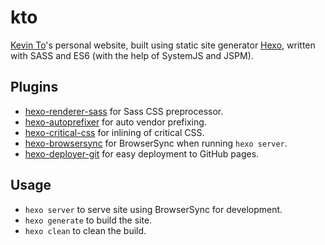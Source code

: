 # kto
[Kevin To](http://kevinto.me)'s personal website, built using static site generator [Hexo](https://hexo.io/), written with SASS and ES6 (with the help of SystemJS and JSPM).

## Plugins
* [hexo-renderer-sass](https://github.com/knksmith57/hexo-renderer-sass) for Sass CSS preprocessor.
* [hexo-autoprefixer](https://github.com/hexojs/hexo-autoprefixer) for auto vendor prefixing.
* [hexo-critical-css](https://github.com/john-whitley/hexo-critical-css) for inlining of critical CSS.
* [hexo-browsersync](https://github.com/hexojs/hexo-browsersync) for BrowserSync when running `hexo server`.
* [hexo-deployer-git](https://github.com/hexojs/hexo-deployer-git) for easy deployment to GitHub pages.

## Usage
* `hexo server` to serve site using BrowserSync for development.
* `hexo generate` to build the site.
* `hexo clean` to clean the build.
